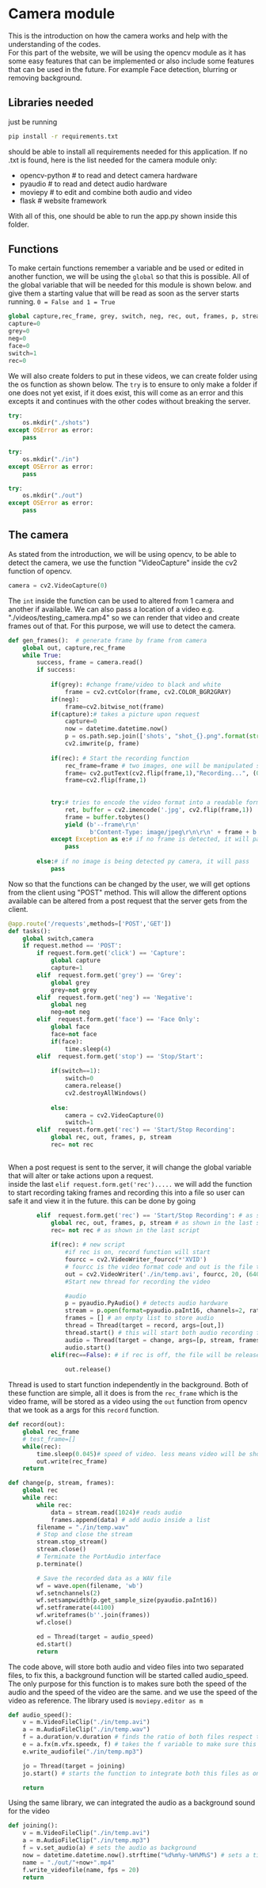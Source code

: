 # Camera module
This is the introduction on how the camera works and help with the understanding of the codes.<br/>
For this part of the website, we will be using the opencv module as it has some easy features that can be implemented or also include some features that can be used in the future. For example Face detection, blurring or removing background.
## Libraries needed
just be running
```bash
pip install -r requirements.txt
```
should be able to install all requirements needed for this application. If no .txt is found, here is the list needed for the camera module only:
- opencv-python # to read and detect camera hardware
- pyaudio # to read and detect audio hardware
- moviepy # to edit and combine both audio and video
- flask # website framework

With all of this, one should be able to run the app.py shown inside this folder.
## Functions
To make certain functions remember a variable and be used or edited in another function, we will be using the `global` so that this is possible. All of the global variable that will be needed for this module is shown below. and give them a starting value that will be read as soon as the server starts running. `0 = False and 1 = True`
```python
global capture,rec_frame, grey, switch, neg, rec, out, frames, p, stream
capture=0
grey=0
neg=0
face=0
switch=1
rec=0
```
We will also create folders to put in these videos, we can create folder using the os function as shown below. The `try` is to ensure to only make a folder if one does not yet exist, if it does exist, this will come as an error and this excepts it and continues with the other codes without breaking the server.
```python
try:
    os.mkdir("./shots")
except OSError as error:
    pass

try:
    os.mkdir("./in")
except OSError as error:
    pass

try:
    os.mkdir("./out")
except OSError as error:
    pass
```
## The camera
As stated from the introduction, we will be using opencv, to be able to detect the camera, we use the function "VideoCapture" inside the cv2 function of opencv.
```python
camera = cv2.VideoCapture(0)
```
The `int` inside the function can be used to altered from 1 camera and another if available. We can also pass a location of a video e.g. "./videos/testing_camera.mp4" so we can render that video and create frames out of that. For this purpose, we will use to detect the camera.

```python
def gen_frames():  # generate frame by frame from camera
    global out, capture,rec_frame
    while True:
        success, frame = camera.read() 
        if success:
            
            if(grey): #change frame/video to black and white
                frame = cv2.cvtColor(frame, cv2.COLOR_BGR2GRAY)
            if(neg):
                frame=cv2.bitwise_not(frame)    
            if(capture):# takes a picture upon request
                capture=0
                now = datetime.datetime.now()
                p = os.path.sep.join(['shots', "shot_{}.png".format(str(now).replace(":",''))])
                cv2.imwrite(p, frame)
            
            if(rec): # Start the recording function
                rec_frame=frame # two images, one will be manipulated so one can show the recording and the other will be the one used to write the video.
                frame= cv2.putText(cv2.flip(frame,1),"Recording...", (0,25), cv2.FONT_HERSHEY_SIMPLEX, 1, (0,0,255),4)
                frame=cv2.flip(frame,1)
            
                
            try:# tries to encode the video format into a readable format for the webpage
                ret, buffer = cv2.imencode('.jpg', cv2.flip(frame,1))
                frame = buffer.tobytes()
                yield (b'--frame\r\n'
                       b'Content-Type: image/jpeg\r\n\r\n' + frame + b'\r\n')
            except Exception as e:# if no frame is detected, it will pass   without breaking or giving an error
                pass
                
        else:# if no image is being detected py camera, it will pass
            pass
```
Now so that the functions can be changed by the user, we will get options from the client using "POST" method. This will allow the different options available can be altered from a post request that the server gets from the client.
```python
@app.route('/requests',methods=['POST','GET'])
def tasks():
    global switch,camera
    if request.method == 'POST':
        if request.form.get('click') == 'Capture':
            global capture
            capture=1
        elif  request.form.get('grey') == 'Grey':
            global grey
            grey=not grey
        elif  request.form.get('neg') == 'Negative':
            global neg
            neg=not neg
        elif  request.form.get('face') == 'Face Only':
            global face
            face=not face 
            if(face):
                time.sleep(4)   
        elif  request.form.get('stop') == 'Stop/Start':
            
            if(switch==1):
                switch=0
                camera.release()
                cv2.destroyAllWindows()
                
            else:
                camera = cv2.VideoCapture(0)
                switch=1
        elif  request.form.get('rec') == 'Start/Stop Recording':
            global rec, out, frames, p, stream
            rec= not rec
            
```
When a post request is sent to the server, it will change the global variable that will alter or take actions upon a request.<br/>
inside the last `elif request.form.get('rec').....` we will add the function to start recording taking frames and recording this into a file so user can safe it and view it in the future.
this can be done by going 
```python 
        elif  request.form.get('rec') == 'Start/Stop Recording': # as shown in the last script
            global rec, out, frames, p, stream # as shown in the last script
            rec= not rec # as shown in the last script
            
            if(rec): # new script
                #if rec is on, record function will start
                fourcc = cv2.VideoWriter_fourcc(*'XVID')
                # fourcc is the video format code and out is the file that will be written
                out = cv2.VideoWriter('./in/temp.avi', fourcc, 20, (640, 480))
                #Start new thread for recording the video

                #audio
                p = pyaudio.PyAudio() # detects audio hardware
                stream = p.open(format=pyaudio.paInt16, channels=2, rate=44100, frames_per_buffer=2, input=True)# function to read the format, speed quality etc.
                frames = [] # an empty list to store audio
                thread = Thread(target = record, args=[out,])
                thread.start() # this will start both audio recording frame and audio recording frame inside these variable and each one will be past to the new function
                audio = Thread(target = change, args=[p, stream, frames,])
                audio.start()
            elif(rec==False): # if rec is off, the file will be released
                
                out.release()
```
Thread is used to start function independently in the background. 
Both of these function are simple, all it does is from the `rec_frame` which is the video frame, will be stored as a video using the `out` function from opencv that we took as a args for this `record` function.
```python
def record(out):
    global rec_frame
    # test_frame=[]
    while(rec):
        time.sleep(0.045)# speed of video. less means video will be shorter/speeded
        out.write(rec_frame)
    return

def change(p, stream, frames):
    global rec
    while rec:
        while rec:
            data = stream.read(1024)# reads audio
            frames.append(data) # add audio inside a list
        filename = "./in/temp.wav"
        # Stop and close the stream 
        stream.stop_stream()
        stream.close()
        # Terminate the PortAudio interface
        p.terminate()

        # Save the recorded data as a WAV file
        wf = wave.open(filename, 'wb')
        wf.setnchannels(2)
        wf.setsampwidth(p.get_sample_size(pyaudio.paInt16))
        wf.setframerate(44100)
        wf.writeframes(b''.join(frames))
        wf.close()

        ed = Thread(target = audio_speed)
        ed.start()
        return

```
The code above, will store both audio and video files into two separated files, to fix this, a background function will be started called audio_speed. The only purpose for this function is to makes sure both the speed of the audio and the speed of the video are the same. and we use the speed of the video as reference. The library used is `moviepy.editor as m`
```python
def audio_speed():
    v = m.VideoFileClip("./in/temp.avi")
    a = m.AudioFileClip("./in/temp.wav")
    f = a.duration/v.duration # finds the ratio of both files respect to video file
    e = a.fx(m.vfx.speedx, f) # takes the f variable to make sure this new file is of the same length as video file
    e.write_audiofile("./in/temp.mp3")

    jo = Thread(target = joining)
    jo.start() # starts the function to integrate both this files as one video file

    return
```
Using the same library, we can integrated the audio as a background sound for the video
```python
def joining():
    v = m.VideoFileClip("./in/temp.avi")
    a = m.AudioFileClip("./in/temp.mp3")
    f = v.set_audio(a) # sets the audio as background
    now = datetime.datetime.now().strftime("%d%m%y-%H%M%S") # sets a time stamp as a name
    name = "./out/"+now+".mp4"
    f.write_videofile(name, fps = 20)
    return
```